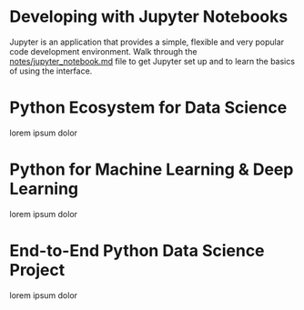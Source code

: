 
# Developing with Jupyter Notebooks
Jupyter is an application that provides a simple, flexible and very popular code development environment. Walk through the [notes/jupyter_notebook.md](notes/jupyter_notebook.md) file to get Jupyter set up and to learn the basics of using the interface.

# Python Ecosystem for Data Science
lorem ipsum dolor

# Python for Machine Learning & Deep Learning
lorem ipsum dolor

# End-to-End Python Data Science Project
lorem ipsum dolor

